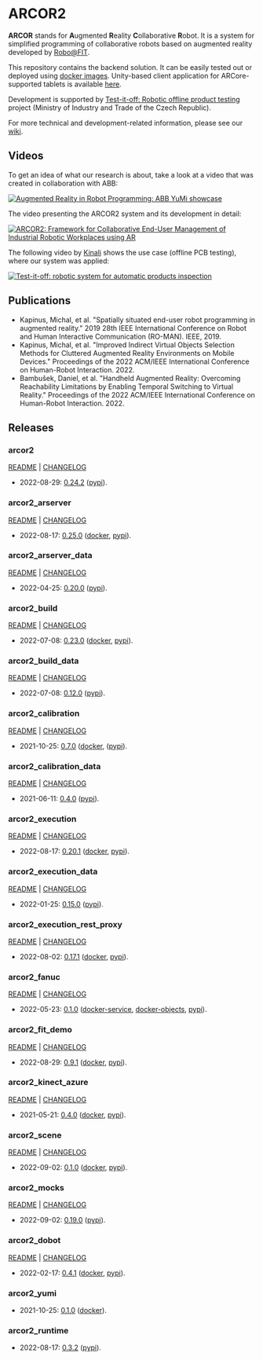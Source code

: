 # ARCOR2

**ARCOR** stands for **A**ugmented **R**eality **C**ollaborative **R**obot. It is a system for simplified programming of collaborative robots based on augmented reality developed by [Robo@FIT](https://www.fit.vut.cz/research/group/robo/.en). 

This repository contains the backend solution. It can be easily tested out or deployed using [docker images](https://hub.docker.com/u/arcor2). Unity-based client application for ARCore-supported tablets is available [here](https://github.com/robofit/arcor2_editor).

Development is supported by [Test-it-off: Robotic offline product testing](https://www.fit.vut.cz/research/project/1308/) project (Ministry of Industry and Trade of the Czech Republic).

For more technical and development-related information, please see our [wiki](https://github.com/robofit/arcor2/wiki).

## Videos

To get an idea of what our research is about, take a look at a video that was created in collaboration with ABB:

[![Augmented Reality in Robot Programming: ABB YuMi showcase](http://i3.ytimg.com/vi/1sN1aUmuBjg/hqdefault.jpg)](https://youtu.be/1sN1aUmuBjg)

The video presenting the ARCOR2 system and its development in detail:

[![ARCOR2: Framework for Collaborative End-User Management of Industrial Robotic Workplaces using AR](https://img.youtube.com/vi/RI1uiIEiPK8/hqdefault.jpg)](https://youtu.be/RI1uiIEiPK8)

The following video by [Kinali](https://www.kinali.cz/en/) shows the use case (offline PCB testing), where our system was applied:

[![Test-it-off: robotic system for automatic products inspection](http://i3.ytimg.com/vi/6uktcrJCmc0/hqdefault.jpg)](https://youtu.be/6uktcrJCmc0)

## Publications
 
- Kapinus, Michal, et al. "Spatially situated end-user robot programming in augmented reality." 2019 28th IEEE International Conference on Robot and Human Interactive Communication (RO-MAN). IEEE, 2019.
- Kapinus, Michal, et al. "Improved Indirect Virtual Objects Selection Methods for Cluttered Augmented Reality Environments on Mobile Devices." Proceedings of the 2022 ACM/IEEE International Conference on Human-Robot Interaction. 2022.
- Bambušek, Daniel, et al. "Handheld Augmented Reality: Overcoming Reachability Limitations by Enabling Temporal Switching to Virtual Reality." Proceedings of the 2022 ACM/IEEE International Conference on Human-Robot Interaction. 2022.

## Releases

### arcor2

[README](src/python/arcor2/README.md) | [CHANGELOG](src/python/arcor2/CHANGELOG.md)

 - 2022-08-29: [0.24.2](https://github.com/robofit/arcor2/releases/tag/arcor2%2F0.24.2) ([pypi](https://pypi.org/project/arcor2/0.24.2/)).
 
### arcor2_arserver

[README](src/python/arcor2_arserver/README.md) | [CHANGELOG](src/python/arcor2_arserver/CHANGELOG.md)

 - 2022-08-17: [0.25.0](https://github.com/robofit/arcor2/releases/tag/arcor2_arserver%2F0.25.0) ([docker](https://hub.docker.com/r/arcor2/arcor2_arserver/tags?page=1&ordering=last_updated&name=0.25.0), [pypi](https://pypi.org/project/arcor2-arserver/0.25.0/)).
 
### arcor2_arserver_data

[README](src/python/arcor2_arserver_data/README.md) | [CHANGELOG](src/python/arcor2_arserver_data/CHANGELOG.md)

 - 2022-04-25: [0.20.0](https://github.com/robofit/arcor2/releases/tag/arcor2_arserver_data%2F0.20.0) ([pypi](https://pypi.org/project/arcor2-arserver-data/0.20.0/)).

### arcor2_build

[README](src/python/arcor2_build/README.md) | [CHANGELOG](src/python/arcor2_build/CHANGELOG.md)

- 2022-07-08: [0.23.0](https://github.com/robofit/arcor2/releases/tag/arcor2_build%2F0.23.0) ([docker](https://hub.docker.com/r/arcor2/arcor2_build/tags?page=1&ordering=last_updated&name=0.23.0), [pypi](https://pypi.org/project/arcor2-build/0.23.0/)).

### arcor2_build_data

[README](src/python/arcor2_build_data/README.md) | [CHANGELOG](src/python/arcor2_build_data/CHANGELOG.md)

 - 2022-07-08: [0.12.0](https://github.com/robofit/arcor2/releases/tag/arcor2_build_data%2F0.12.0) ([pypi](https://pypi.org/project/arcor2-build-data/0.12.0/)).

### arcor2_calibration

[README](src/python/arcor2_calibration/README.md) | [CHANGELOG](src/python/arcor2_calibration/CHANGELOG.md)

 - 2021-10-25: [0.7.0](https://github.com/robofit/arcor2/releases/tag/arcor2_calibration%2F0.7.0) ([docker](https://hub.docker.com/r/arcor2/arcor2_calibration/tags?page=1&ordering=last_updated&name=0.7.0), ([pypi](https://pypi.org/project/arcor2-calibration/0.7.0/)).

### arcor2_calibration_data

[README](src/python/arcor2_calibration_data/README.md) | [CHANGELOG](src/python/arcor2_calibration_data/CHANGELOG.md)

 - 2021-06-11: [0.4.0](https://github.com/robofit/arcor2/releases/tag/arcor2_calibration_data%2F0.4.0) ([pypi](https://pypi.org/project/arcor2-calibration-data/0.4.0/)).

### arcor2_execution

[README](src/python/arcor2_execution/README.md) | [CHANGELOG](src/python/arcor2_execution/CHANGELOG.md)

 - 2022-08-17: [0.20.1](https://github.com/robofit/arcor2/releases/tag/arcor2_execution%2F0.20.1) ([docker](https://hub.docker.com/r/arcor2/arcor2_execution/tags?page=1&ordering=last_updated&name=0.20.1), [pypi](https://pypi.org/project/arcor2-execution/0.20.1/)).
 
### arcor2_execution_data

[README](src/python/arcor2_execution_data/README.md) | [CHANGELOG](src/python/arcor2_execution_data/CHANGELOG.md)

 - 2022-01-25: [0.15.0](https://github.com/robofit/arcor2/releases/tag/arcor2_execution_data%2F0.15.0) ([pypi](https://pypi.org/project/arcor2-execution-data/0.15.0/)).
 
### arcor2_execution_rest_proxy

[README](src/python/arcor2_execution_rest_proxy/README.md) | [CHANGELOG](src/python/arcor2_execution_rest_proxy/CHANGELOG.md)

 - 2022-08-02: [0.17.1](https://github.com/robofit/arcor2/releases/tag/arcor2_execution_rest_proxy%2F0.17.1) ([docker](https://hub.docker.com/r/arcor2/arcor2_execution_proxy/tags?page=1&ordering=last_updated&name=0.17.1), [pypi](https://pypi.org/project/arcor2-execution-rest-proxy/0.17.1/)).
 
### arcor2_fanuc

[README](src/python/arcor2_fanuc/README.md) | [CHANGELOG](src/python/arcor2_fanuc/CHANGELOG.md)

- 2022-05-23: [0.1.0](https://github.com/robofit/arcor2/releases/tag/arcor2_fanuc%2F0.1.0) ([docker-service](https://hub.docker.com/r/arcor2/arcor2_fanuc/tags?page=1&ordering=last_updated&name=0.1.0), [docker-objects](https://hub.docker.com/r/arcor2/arcor2_fanuc_upload_object_types/tags?page=1&ordering=last_updated&name=0.1.0), [pypi](https://pypi.org/project/arcor2-fanuc/0.1.0/)). 

### arcor2_fit_demo

[README](src/python/arcor2_fit_demo/README.md) | [CHANGELOG](src/python/arcor2_fit_demo/CHANGELOG.md)

- 2022-08-29: [0.9.1](https://github.com/robofit/arcor2/releases/tag/arcor2_fit_demo%2F0.9.1) ([docker](https://hub.docker.com/r/arcor2/arcor2_upload_fit_demo/tags?page=1&ordering=last_updated&name=0.9.1), [pypi](https://pypi.org/project/arcor2-fit-demo/0.9.1/)).
  
### arcor2_kinect_azure

[README](src/python/arcor2_kinect_azure/README.md) | [CHANGELOG](src/python/arcor2_kinect_azure/CHANGELOG.md)

 - 2021-05-21: [0.4.0](https://github.com/robofit/arcor2/releases/tag/arcor2_kinect_azure%2F0.4.0) ([docker](https://hub.docker.com/r/arcor2/arcor2_kinect_azure/tags?page=1&ordering=last_updated&name=0.4.0), [pypi](https://pypi.org/project/arcor2_kinect_azure/0.4.0/)).

### arcor2_scene

[README](src/python/arcor2_scene/README.md) | [CHANGELOG](src/python/arcor2_scene/CHANGELOG.md)

 - 2022-09-02: [0.1.0](https://github.com/robofit/arcor2/releases/tag/arcor2_scene%2F0.1.0) ([docker](https://hub.docker.com/r/arcor2/arcor2_scene/tags?page=1&ordering=last_updated&name=0.1.0), [pypi](https://pypi.org/project/arcor2-scene/0.1.0/)).
 
### arcor2_mocks

[README](src/python/arcor2_mocks/README.md) | [CHANGELOG](src/python/arcor2_mocks/CHANGELOG.md)

 - 2022-09-02: [0.19.0](https://github.com/robofit/arcor2/releases/tag/arcor2_mocks%2F0.19.0) ([pypi](https://pypi.org/project/arcor2-mocks/0.19.0/)).

### arcor2_dobot

[README](src/python/arcor2_dobot/README.md) | [CHANGELOG](src/python/arcor2_dobot/CHANGELOG.md)

 - 2022-02-17: [0.4.1](https://github.com/robofit/arcor2/releases/tag/arcor2_dobot%2F0.4.1) ([docker](https://hub.docker.com/r/arcor2/arcor2_dobot/tags?page=1&ordering=last_updated&name=0.4.1), [pypi](https://pypi.org/project/arcor2-dobot/0.4.1/)).

### arcor2_yumi

 - 2021-10-25: [0.1.0](https://github.com/robofit/arcor2/releases/tag/arcor2_yumi%2F0.1.0) ([docker](https://hub.docker.com/r/arcor2/arcor2_yumi/tags?page=1&ordering=last_updated&name=0.1.0)).

### arcor2_runtime

 - 2022-08-17: [0.3.2](https://github.com/robofit/arcor2/releases/tag/arcor2_runtime%2F0.3.2) ([pypi](https://pypi.org/project/arcor2-runtime/0.3.2/)).
